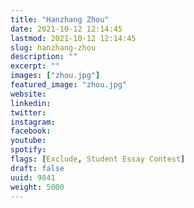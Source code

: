 ```yaml
---
title: "Hanzhang Zhou"
date: 2021-10-12 12:14:45
lastmod: 2021-10-12 12:14:45
slug: hanzhang-zhou
description: ""
excerpt: ""
images: ["zhou.jpg"]
featured_image: "zhou.jpg"
website: 
linkedin: 
twitter: 
instagram: 
facebook: 
youtube: 
spotify: 
flags: [Exclude, Student Essay Contest]
draft: false
uuid: 9841
weight: 5000
---
```


